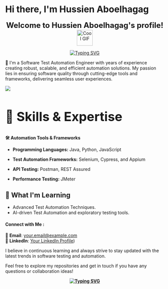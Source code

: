 # Hi there, I'm Hussien Aboelhagag 
            
<p align="center">
  <strong><span style="font-size: 24px;">Welcome to Hussien Aboelhagag's profile!</span></strong>

  <img src="https://camo.githubusercontent.com/d552948e7884c41fde2d32b9221d79f0df2076c7d824aaab954ca93f53d95884/68747470733a2f2f6d656469612e67697068792e636f6d2f6d656469612f6876524a434c467a6361737252346961377a2f67697068792e676966" width="50" alt="Cool GIF">
</p>





<p align="center">
  <a href="https://git.io/typing-svg">
    <img src="https://readme-typing-svg.demolab.com/?lines=Software+Automation+Test+Engineer;Always+Learning+New+Things" alt="Typing SVG">
  </a>
</p>


🏢 I'm a Software Test Automation Engineer with years of experience creating robust, scalable, and efficient automation solutions.
My passion lies in ensuring software quality through cutting-edge tools and frameworks, delivering seamless user experiences.
<p align="left">
            <span><img src="https://media0.giphy.com/media/v1.Y2lkPTc5MGI3NjExNWZjZGdvcnhkcWdrZDhmaTF5cDdhNHA1bTI0bWVodG05NzVsdDFhbCZlcD12MV9pbnRlcm5hbF9naWZfYnlfaWQmY3Q9Zw/L1R1tvI9svkIWwpVYr/giphy.gif" </span>
</p>

<h2  style="font-size: 40px;">
<strong>🚀 Skills & Expertise</strong>
</h2>
            
<strong>
🛠 Automation Tools & Frameworks</strong>


<strong><ul><li>Programming Languages:</strong> Java, Python, JavaScript

<strong><li>Test Automation Frameworks:</strong> Selenium, Cypress, and Appium

<strong><li>API Testing:</strong> Postman, REST Assured

<strong><li>Performance Testing:</strong> JMeter</ul>


<h2>🌱 What I'm Learning</h2>
<ul><li>Advanced Test Automation Techniques.
<li>AI-driven Test Automation and exploratory testing tools.</li></ul>

<h4>Connect with Me :</h4>

📧 **Email**: [your.email@example.com](mailto:hussienaboelhagag49@gmail.com)  
🔗 **LinkedIn**: [Your LinkedIn Profile](https://www.linkedin.com/in/hussien-el-ziat/))  

I believe in continuous learning and always strive to stay updated with the latest trends in software testing and automation.

Feel free to explore my repositories and get in touch if you have any questions or collaboration ideas!

<p align="center">
            <strong>
  <a href="https://git.io/typing-svg">
    <img src="https://readme-typing-svg.demolab.com/?lines=Thanks+For+Visiting!;Shoot+me+a+message+on+Linkedin;I'm+always+down+to+collab+:)" alt="Typing SVG">
  </a></strong>
</p>

